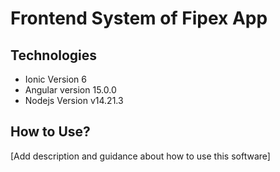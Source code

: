 # Frontend System of Fipex App

## Technologies
- Ionic Version 6
- Angular version 15.0.0
- Nodejs Version v14.21.3

## How to Use?

[Add description and guidance about how to use this software]